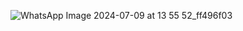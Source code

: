 ![WhatsApp Image 2024-07-09 at 13 55 52_ff496f03](https://github.com/Harsha0130/Flight_Deals/assets/127675058/5bb3bdb8-93c5-4570-89b4-3c4e52fa2b18)
